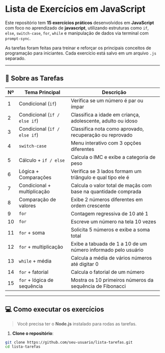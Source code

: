 # Lista de Exercícios em JavaScript

Este repositório tem **15 exercícios práticos** desenvolvidos em **JavaScript** com foco no aprendizado de **javascript**, utilizando estruturas como `if`, `else`, `switch-case`, `for`, `while` e manipulação de dados via terminal com `prompt-sync`.

As tarefas foram feitas para treinar e reforçar os principais conceitos de programação para iniciantes. Cada exercício está salvo em um arquivo `.js` separado.

---

## 🧠 Sobre as Tarefas

| Nº | Tema Principal                           | Descrição                                                                 |
|----|-------------------------------------------|---------------------------------------------------------------------------|
| 1  | Condicional (`if`)                        | Verifica se um número é par ou ímpar                                      |
| 2  | Condicional (`if / else if`)              | Classifica a idade em criança, adolescente, adulto ou idoso               |
| 3  | Condicional (`if / else if`)              | Classifica nota como aprovado, recuperação ou reprovado                   |
| 4  | `switch-case`                             | Menu interativo com 3 opções diferentes                                   |
| 5  | Cálculo + `if / else`                     | Calcula o IMC e exibe a categoria de peso                                 |
| 6  | Lógica + Comparações                      | Verifica se 3 lados formam um triângulo e qual tipo ele é                 |
| 7  | Condicional + multiplicação               | Calcula o valor total de maçãs com base na quantidade comprada           |
| 8  | Comparação de valores                     | Exibe 2 números diferentes em ordem crescente                             |
| 9  | `for`                                     | Contagem regressiva de 10 até 1                                           |
| 10 | `for`                                     | Escreve um número na tela 10 vezes                                        |
| 11 | `for` + soma                              | Solicita 5 números e exibe a soma total                                   |
| 12 | `for` + multiplicação                     | Exibe a tabuada de 1 a 10 de um número informado pelo usuário             |
| 13 | `while` + média                           | Calcula a média de vários números até digitar 0                           |
| 14 | `for` + fatorial                          | Calcula o fatorial de um número                                           |
| 15 | `for` + lógica de sequência               | Mostra os 10 primeiros números da sequência de Fibonacci                  |

---

## 💻 Como executar os exercícios

> Você precisa ter o **Node.js** instalado para rodas as tarefas.

1. **Clone o repositório**:

```bash
git clone https://github.com/seu-usuario/lista-tarefas.git
cd lista-tarefas
